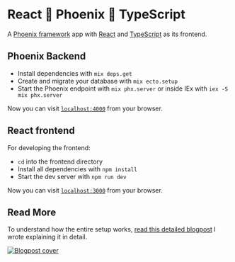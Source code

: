 # React 🤝 Phoenix 🤝 TypeScript

A [Phoenix framework](https://www.phoenixframework.org/) app with [React](https://reactjs.org/) and [TypeScript](https://www.typescriptlang.org/) as its frontend.

## Phoenix Backend

* Install dependencies with `mix deps.get`
* Create and migrate your database with `mix ecto.setup`
* Start the Phoenix endpoint with `mix phx.server` or inside IEx with `iex -S mix phx.server`

Now you can visit [`localhost:4000`](http://localhost:4000) from your browser.

## React frontend

For developing the frontend:

* `cd` into the frontend directory
* Install all dependencies with `npm install`
* Start the dev server with `npm run dev`

Now you can visit [`localhost:3000`](http://localhost:3000) from your browser.

## Read More

To understand how the entire setup works, [read this detailed blogpost](https://bpaulino.com/entries/modern-webapps-with-elixir-phoenix-typescript-react) I wrote explaining it in detail.

[![Blogpost cover](https://bpaulino.com/assets/images/posts/elixir-phoenix-typescript-react.jpg)](https://bpaulino.com/entries/modern-webapps-with-elixir-phoenix-typescript-react)
